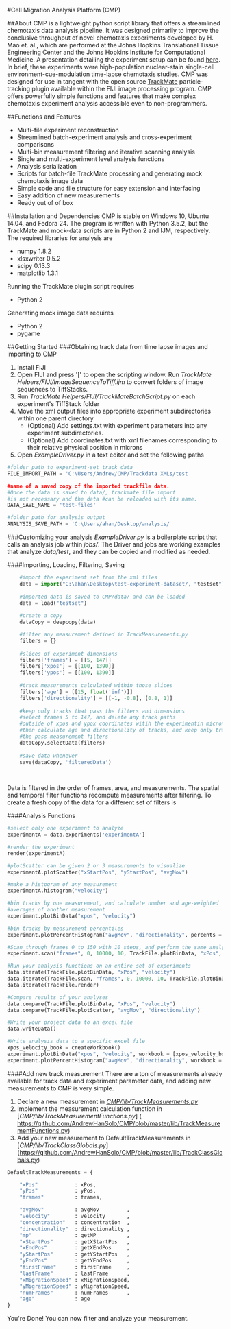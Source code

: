 #Cell Migration Analysis Platform (CMP)

##About
CMP is a lightweight python script library that offers a streamlined chemotaxis data analysis pipeline. It was designed primarily to improve the conclusive throughput of novel chemotaxis experiments developed by H. Mao et. al., which are performed at the Johns Hopkins Translational Tissue Engineering Center and the Johns Hopkins Institute for Computational Medicine. A presentation detailing the experiment setup can be found [here](www.google.com). In brief, these experiments were high-population nuclear-stain single-cell environment-cue-modulation time-lapse chemotaxis studies. CMP was designed for use in tangent with the open source [TrackMate](https://github.com/fiji/TrackMate/) particle-tracking plugin available within the FIJI image processing program. CMP offers powerfully simple functions and features that make complex chemotaxis experiment analysis accessible even to non-programmers.

##Functions and Features
- Multi-file experiment reconstruction
- Streamlined batch-experiment analysis and cross-experiment comparisons
- Multi-bin measurement filtering and iterative scanning analysis
- Single and multi-experiment level analysis functions
- Analysis serialization
- Scripts for batch-file TrackMate processing and generating mock chemotaxis image data
- Simple code and file structure for easy extension and interfacing
- Easy addition of new measurements
- Ready out of of box

##Installation and Dependencies
CMP is stable on Windows 10, Ubuntu 14.04, and Fedora 24. The program is written with Python 3.5.2, but the TrackMate and mock-data scripts are in Python 2 and IJM, respectively.
The required libraries for analysis are
- numpy 1.8.2
- xlsxwriter 0.5.2
- scipy 0.13.3
- matplotlib 1.3.1

Running the TrackMate plugin script requires
- Python 2

Generating mock image data requires
- Python 2
- pygame

##Getting Started
###Obtaining track data from time lapse images and importing to CMP
1. Install FIJI
2. Open FIJI and press '[' to open the scripting window. Run *TrackMate Helpers/FIJI/ImageSequenceToTiff.ijm* to convert folders of image sequences to TiffStacks.
3. Run *TrackMate Helpers/FIJI/TrackMateBatchScript.py* on each experiment's TiffStack folder
4. Move the xml output files into appropriate experiment subdirectories within one parent directory
   * (Optional) Add settings.txt with experiment parameters into any experiment subdirectories.
   * (Optional) Add coordinates.txt with xml filenames corresponding to their relative physical position in microns
5. Open *ExampleDriver.py* in a text editor and set the following paths
```python
#folder path to experiment-set track data
FILE_IMPORT_PATH = 'C:\Users/Andrew/CMP/Trackdata XMLs/test

#name of a saved copy of the imported trackfile data. 
#Once the data is saved to data/, trackmate file import 
#is not necessary and the data #can be reloaded with its name.
DATA_SAVE_NAME = 'test-files'

#folder path for analysis output
ANALYSIS_SAVE_PATH = 'C:\Users/ahan/Desktop/analysis/
```

###Customizing your analysis
*ExampleDriver.py* is a boilerplate script that calls an analysis job within *jobs/*. The Driver and jobs are working examples that analyze *data/test*, and they can be copied and modified as needed.

####Importing, Loading, Filtering, Saving
```python
	#import the experiment set from the xml files 
	data = import("C:\ahan\Desktop\test-experiment-dataset/, "testset") #path and savename.
	
	#imported data is saved to CMP/data/ and can be loaded
	data = load("testset")
	
	#create a copy 
	dataCopy = deepcopy(data)

	#filter any measurement defined in TrackMeasurements.py
	filters = {}
	
	#slices of experiment dimensions
	filters['frames'] = [[5, 147]]
	filters['xpos'] = [[100, 1390]]
	filters['ypos'] = [[100, 1390]]
	
	#track measurements calculated within those slices
	filters['age'] = [[15, float('inf')]]
	filters['directionality'] = [[-1, -0.8], [0.8, 1]]
	
	#keep only tracks that pass the filters and dimensions
	#select frames 5 to 147, and delete any track paths 
	#outside of xpos and ypox coordinates witih the experimentin microns.
	#then calculate age and directionality of tracks, and keep only tracks
	#the pass measurement filters
	dataCopy.selectData(filters)
	
	#save data whenever
	save(dataCopy, 'filteredData')
	
	
```

Data is filtered in the order of frames, area, and measurements. The spatial and temporal filter functions recompute measurements after filtering. To create a fresh copy of the data for a different set of filters is

####Analysis Functions
```python
#select only one experiment to analyze
experimentA = data.experiments['experimentA']

#render the experiment
render(experimentA)

#plotScatter can be given 2 or 3 measurements to visualize
experimentA.plotScatter("xStartPos", "yStartPos", "avgMov")

#make a histogram of any measurement
experimentA.histogram("velocity")

#bin tracks by one measurement, and calculate number and age-weighted
#averages of another measurement
experiment.plotBinData("xpos", "velocity")

#bin tracks by measurement percentiles
experiment.plotPercentHistogram("avgMov", "directionality", percents = [0, 25, 75, 90, 100])

#Scan through frames 0 to 150 with 10 steps, and perform the same analysis as above.
experiment.scan("frames", 0, 10000, 10, TrackFile.plotBinData, "xPos", "velocity")

#Run your analysis functions on an entire set of experiments
data.iterate(TrackFile.plotBinData, "xPos", "velocity")
data.iterate(TrackFile.scan, "frames", 0, 10000, 10, TrackFile.plotBinData, "xPos", "velocity")
data.iterate(TrackFile.render)

#Compare results of your analyses
data.compare(TrackFile.plotBinData, "xPos", "velocity")
data.compare(TrackFile.plotScatter, "avgMov", "directionality")

#Write your project data to an excel file
data.writeData()

#Write analysis data to a specific excel file
xpos_velocity_book = createWorkbook()
experiment.plotBinData("xpos", "velocity", workbook = [xpos_velocity_book, "plotBinData"])
experiment.plotPercentHistogram("avgMov", "directionality", workbook = [xpos_velocity_book, "percHist"])
```

####Add new track measurement
There are a ton of measurements already available for track data and experiment parameter data, and adding new measurements to CMP is very simple.

1. Declare a new measurement in [*CMP/lib/TrackMeasurements.py*](https://github.com/AndrewHanSolo/CMP/blob/master/lib/TrackMeasurements.py)
2. Implement the measurement calculation function in [*CMP/lib/TrackMeasurementFunctions.py*] ( https://github.com/AndrewHanSolo/CMP/blob/master/lib/TrackMeasurementFunctions.py)
3. Add your new measurement to DefaultTrackMeasurements in [*CMP/lib/TrackClassGlobals.py*] (https://github.com/AndrewHanSolo/CMP/blob/master/lib/TrackClassGlobals.py)

```python
DefaultTrackMeasurements = {

	"xPos"            : xPos,
	"yPos"            : yPos,
	"frames"          : frames,

	"avgMov"          : avgMov         ,
	"velocity"        : velocity       ,
	"concentration"   : concentration  ,
	"directionality"  : directionality ,
	"mp"              : getMP          ,
	"xStartPos"       : getXStartPos   ,
	"xEndPos"         : getXEndPos     ,
	"yStartPos"       : getYStartPos   ,
	"yEndPos"         : getYEndPos     ,
	"firstFrame"      : firstFrame     ,
	"lastFrame"       : lastFrame      ,
	"xMigrationSpeed" : xMigrationSpeed,
	"yMigrationSpeed" : yMigrationSpeed,
	"numFrames"       : numFrames      ,
	"age"             : age
}

```
You're Done! You can now filter and analyze your measurement.



